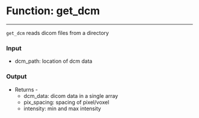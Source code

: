 # Function: get_dcm
---------------------
`get_dcm` reads dicom files from a directory
### Input
- dcm_path: location of dcm data
    
### Output
- Returns - 
   - dcm_data: dicom data in a single array
   - pix_spacing: spacing of pixel/voxel
   - intensity: min and max intensity
